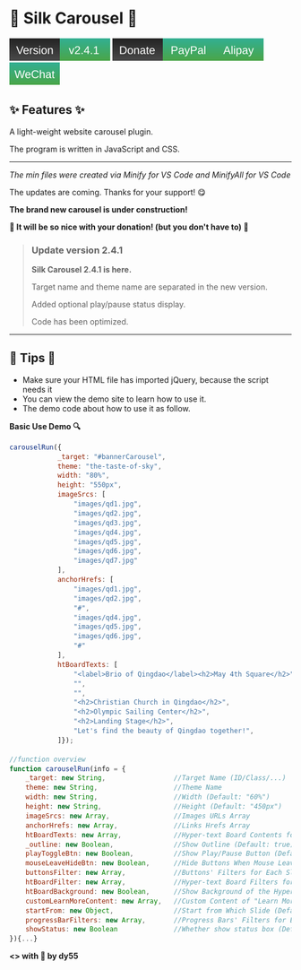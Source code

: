 # 🎀 Silk Carousel 🎀

![Version_2.4.1](.github/info/version.svg)
[![Donate_PayPal](.github/info/donatePaypal.svg)](https://paypal.me/dy55)[![Donate_Alipay](.github/info/donateAlipay.svg)](.github/info/alipayQR_dy55.jpg)[![Donate_WeChat](.github/info/donateWechat.svg)](.github/info/wechatQR_dy55.png)

## ✨ Features ✨

A light-weight website carousel plugin.

The program is written in JavaScript and CSS.

***

*The min files were created via Minify for VS Code and MinifyAll for VS Code*

The updates are coming. Thanks for your support! 😋

**The brand new carousel is under construction!**

**💝 It will be so nice with your donation! (but you don't have to) 💝**

> ### Update version 2.4.1
>
> **Silk Carousel 2.4.1 is here.**
>
> Target name and theme name are separated in the new version.
>
> Added optional play/pause status display.
>
> Code has been optimized.

***

## 🎯 Tips 🎯

  - Make sure your HTML file has imported jQuery, because the script needs it
  - You can view the demo site to learn how to use it.
  - The demo code about how to use it as follow.

**Basic Use Demo 🔍**
	
```JavaScript
carouselRun({
			_target: "#bannerCarousel",
			theme: "the-taste-of-sky",
			width: "80%",
			height: "550px",
			imageSrcs: [
				"images/qd1.jpg",
				"images/qd2.jpg",
				"images/qd3.jpg",
				"images/qd4.jpg",
				"images/qd5.jpg",
				"images/qd6.jpg",
				"images/qd7.jpg"
			],
			anchorHrefs: [
				"images/qd1.jpg",
				"images/qd2.jpg",
				"#",
				"images/qd4.jpg",
				"images/qd5.jpg",
				"images/qd6.jpg",
				"#"
			],
			htBoardTexts: [
				"<label>Brio of Qingdao</label><h2>May 4th Square</h2>",
				"",
				"",
				"<h2>Christian Church in Qingdao</h2>",
				"<h2>Olympic Sailing Center</h2>",
				"<h2>Landing Stage</h2>",
				"Let's find the beauty of Qingdao together!",
			]});

//function overview
function carouselRun(info = {
	_target: new String,                 //Target Name (ID/Class/...)
	theme: new String,                   //Theme Name
	width: new String,                   //Width (Default: "60%")
	height: new String,                  //Height (Default: "450px")
	imageSrcs: new Array,                //Images URLs Array
	anchorHrefs: new Array,              //Links Hrefs Array
	htBoardTexts: new Array,             //Hyper-text Board Contents for Each Slide
	_outline: new Boolean,               //Show Outline (Default: true)
	playToggleBtn: new Boolean,          //Show Play/Pause Button (Default: true)
	mouseLeaveHideBtn: new Boolean,      //Hide Buttons When Mouse Leaves (Default: true)
	buttonsFilter: new Array,            //Buttons' Filters for Each Slide
	htBoardFilter: new Array,            //Hyper-text Board Filters for Each Slide
	htBoardBackground: new Boolean,      //Show Background of the Hyper-text Board (Default: true)
	customLearnMoreContent: new Array,   //Custom Content of "Learn More" Button for Each Slide
	startFrom: new Object,               //Start from Which Slide (Default: 1)
	progressBarFilters: new Array,       //Progress Bars' Filters for Each Slide
	showStatus: new Boolean              //Whether show status box (Default: true)
}){...}

```

**<> with 💖 by dy55**
